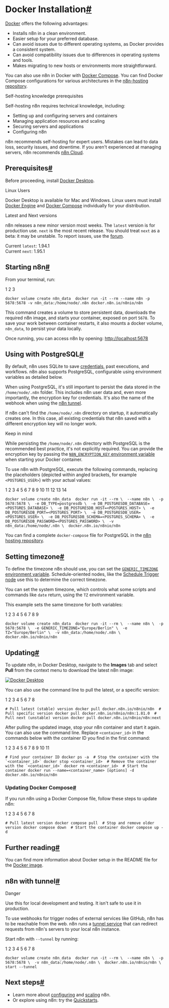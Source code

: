 [](https://github.com/n8n-io/n8n-docs/edit/main/docs/hosting/installation/docker.md "Edit this page")

# Docker Installation[#](#docker-installation "Permanent link")

[Docker](https://www.docker.com/) offers the following advantages:

*   Installs n8n in a clean environment.
*   Easier setup for your preferred database.
*   Can avoid issues due to different operating systems, as Docker provides a consistent system.
*   Can avoid compatibility issues due to differences in operating systems and tools.
*   Makes migrating to new hosts or environments more straightforward.

You can also use n8n in Docker with [Docker Compose](../server-setups/docker-compose/). You can find Docker Compose configurations for various architectures in the [n8n-hosting repository](https://github.com/n8n-io/n8n-hosting).

Self-hosting knowledge prerequisites

Self-hosting n8n requires technical knowledge, including:

*   Setting up and configuring servers and containers
*   Managing application resources and scaling
*   Securing servers and applications
*   Configuring n8n

n8n recommends self-hosting for expert users. Mistakes can lead to data loss, security issues, and downtime. If you aren't experienced at managing servers, n8n recommends [n8n Cloud](https://n8n.io/cloud/).

## Prerequisites[#](#prerequisites "Permanent link")

Before proceeding, install [Docker Desktop](https://docs.docker.com/get-docker/).

Linux Users

Docker Desktop is available for Mac and Windows. Linux users must install [Docker Engine](https://docs.docker.com/engine/install/) and [Docker Compose](https://docs.docker.com/compose/install/) individually for your distribution.

Latest and Next versions

n8n releases a new minor version most weeks. The `latest` version is for production use. `next` is the most recent release. You should treat `next` as a beta: it may be unstable. To report issues, use the [forum](https://community.n8n.io/c/questions/12).

Current `latest`: 1.94.1  
Current `next`: 1.95.1

## Starting n8n[#](#starting-n8n "Permanent link")

From your terminal, run:

1
2
3

`docker volume create n8n_data  docker run -it --rm --name n8n -p 5678:5678 -v n8n_data:/home/node/.n8n docker.n8n.io/n8nio/n8n`

This command creates a volume to store persistent data, downloads the required n8n image, and starts your container, exposed on port `5678`. To save your work between container restarts, it also mounts a docker volume, `n8n_data`, to persist your data locally.

Once running, you can access n8n by opening: [http://localhost:5678](http://localhost:5678)

## Using with PostgreSQL[#](#using-with-postgresql "Permanent link")

By default, n8n uses SQLite to save [credentials](../../../glossary/#credential-n8n), past executions, and workflows. n8n also supports PostgreSQL, configurable using environment variables as detailed below.

When using PostgreSQL, it's still important to persist the data stored in the `/home/node/.n8n` folder. This includes n8n user data and, even more importantly, the encryption key for credentials. It's also the name of the webhook when using the [n8n tunnel](#n8n-with-tunnel).

If n8n can't find the `/home/node/.n8n` directory on startup, it automatically creates one. In this case, all existing credentials that n8n saved with a different encryption key will no longer work.

Keep in mind

While persisting the `/home/node/.n8n` directory with PostgreSQL is the recommended best practice, it's not explicitly required. You can provide the encryption key by passing the [`N8N_ENCRYPTION_KEY` environment variable](../../configuration/environment-variables/deployment/) when starting your Docker container.

To use n8n with PostgreSQL, execute the following commands, replacing the placeholders (depicted within angled brackets, for example `<POSTGRES_USER>`) with your actual values:

 1
 2
 3
 4
 5
 6
 7
 8
 9
10
11
12
13
14

`docker volume create n8n_data  docker run -it --rm \  --name n8n \  -p 5678:5678 \  -e DB_TYPE=postgresdb \  -e DB_POSTGRESDB_DATABASE=<POSTGRES_DATABASE> \  -e DB_POSTGRESDB_HOST=<POSTGRES_HOST> \  -e DB_POSTGRESDB_PORT=<POSTGRES_PORT> \  -e DB_POSTGRESDB_USER=<POSTGRES_USER> \  -e DB_POSTGRESDB_SCHEMA=<POSTGRES_SCHEMA> \  -e DB_POSTGRESDB_PASSWORD=<POSTGRES_PASSWORD> \  -v n8n_data:/home/node/.n8n \  docker.n8n.io/n8nio/n8n`

You can find a complete `docker-compose` file for PostgreSQL in the [n8n hosting repository](https://github.com/n8n-io/n8n-hosting/tree/main/docker-compose/withPostgres).

## Setting timezone[#](#setting-timezone "Permanent link")

To define the timezone n8n should use, you can set the [`GENERIC_TIMEZONE` environment variable](../../configuration/environment-variables/timezone-localization/). Schedule-oriented nodes, like the [Schedule Trigger node](../../../integrations/builtin/core-nodes/n8n-nodes-base.scheduletrigger/) use this to determine the correct timezone.

You can set the system timezone, which controls what some scripts and commands like `date` return, using the `TZ` environment variable.

This example sets the same timezone for both variables:

1
2
3
4
5
6
7
8
9

`docker volume create n8n_data  docker run -it --rm \  --name n8n \  -p 5678:5678 \  -e GENERIC_TIMEZONE="Europe/Berlin" \  -e TZ="Europe/Berlin" \  -v n8n_data:/home/node/.n8n \  docker.n8n.io/n8nio/n8n`

## Updating[#](#updating "Permanent link")

To update n8n, in Docker Desktop, navigate to the **Images** tab and select **Pull** from the context menu to download the latest n8n image:

[![Docker Desktop](../../../_images/hosting/installation/docker/docker_desktop.png)](https://docs.n8n.io/_images/hosting/installation/docker/docker_desktop.png)

You can also use the command line to pull the latest, or a specific version:

1
2
3
4
5
6
7
8

`# Pull latest (stable) version docker pull docker.n8n.io/n8nio/n8n  # Pull specific version docker pull docker.n8n.io/n8nio/n8n:1.81.0  # Pull next (unstable) version docker pull docker.n8n.io/n8nio/n8n:next`

After pulling the updated image, stop your n8n container and start it again. You can also use the command line. Replace `<container_id>` in the commands below with the container ID you find in the first command:

 1
 2
 3
 4
 5
 6
 7
 8
 9
10
11

``# Find your container ID docker ps -a  # Stop the container with the `<container_id>` docker stop <container_id>  # Remove the container with the `<container_id>` docker rm <container_id>  # Start the container docker run --name=<container_name> [options] -d docker.n8n.io/n8nio/n8n``

### Updating Docker Compose[#](#updating-docker-compose "Permanent link")

If you run n8n using a Docker Compose file, follow these steps to update n8n:

1
2
3
4
5
6
7
8

`# Pull latest version docker compose pull  # Stop and remove older version docker compose down  # Start the container docker compose up -d`

## Further reading[#](#further-reading "Permanent link")

You can find more information about Docker setup in the README file for the [Docker image](https://github.com/n8n-io/n8n/tree/master/docker/images/n8n).

## n8n with tunnel[#](#n8n-with-tunnel "Permanent link")

Danger

Use this for local development and testing. It isn't safe to use it in production.

To use webhooks for trigger nodes of external services like GitHub, n8n has to be reachable from the web. n8n runs a [tunnel service](https://github.com/localtunnel/localtunnel) that can redirect requests from n8n's servers to your local n8n instance.

Start n8n with `--tunnel` by running:

1
2
3
4
5
6
7
8

`docker volume create n8n_data  docker run -it --rm \  --name n8n \  -p 5678:5678 \  -v n8n_data:/home/node/.n8n \  docker.n8n.io/n8nio/n8n \  start --tunnel`

## Next steps[#](#next-steps "Permanent link")

*   Learn more about [configuring](../../configuration/environment-variables/) and [scaling](../../scaling/overview/) n8n.
*   Or explore using n8n: try the [Quickstarts](../../../try-it-out/).